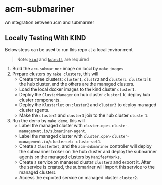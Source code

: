# acm-submariner
An integration between acm and submariner

## Locally Testing With KIND

Below steps can be used to run this repo at a local environment

> Note: [`kind`](https://kind.sigs.k8s.io/) and [`kubectl`](https://kubernetes.io/docs/tasks/tools/install-kubectl/) are required

1. Build the `acm-submariner` image on local by `make images`
2. Prepare clusters by `make clusters`, this will
    - Create three clusters: `cluster1`, `clustr2` and `cluster3`. `cluster1` is the hub cluster, and the others are the managed clusters.
    - Load the local docker images to the kind cluster `cluster1`.
    - Deploy the `ClusterManager` on hub cluster `cluster1` to deploy hub cluster components.
    - Deploy the `Klusterlet` on `cluster2` and `cluster3` to deploy managed cluster agents.
    - Make the `cluster2` and `cluster3` join to the hub cluster `cluster1`.
3. Run the demo by `make demo`, this will
    - Label the managed cluster with `cluster.open-cluster-management.io/submariner-agent`.
    - Label the managed cluster with `cluster.open-cluster-management.io/clusterset: clusterset1`.
    - Create a `ClusterSet`, and the `acm-submariner` controller will deploy the submariner broker on the
      hub cluster and deploy the submariner agents on the managed clusters by `ManifestWorks`.
    - Create a service on managed cluster `cluster3` and export it. After the service is created, the submariner will import this service to the managed clusters.
    - Access the exported service on managed cluster `cluster2`.
